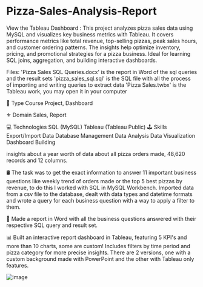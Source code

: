 # Pizza-Sales-Analysis-Report

View the Tableau Dashboard : 
This project analyzes pizza sales data using MySQL and visualizes key business metrics with Tableau. It covers performance metrics like total revenue, top-selling pizzas, peak sales hours, and customer ordering patterns. The insights help optimize inventory, pricing, and promotional strategies for a pizza business. Ideal for learning SQL joins, aggregation, and building interactive dashboards.

Files:
'Pizza Sales SQL Queries.docx' is the report in Word of the sql queries and the result sets
'pizza_sales_sql.sql' is the SQL file with all the process of importing and writing queries to extract data
'Pizza Sales.twbx' is the Tableau work, you may open it in your computer

📌 Type
Course Project, Dashboard

⚜️ Domain
Sales, Report

💻 Technologies
SQL (MySQL)
Tableau (Tableau Public)
🕹️ Skills
Export/Import Data
Database Management
Data Analysis
Data Visualization
Dashboard Building

insights about a year worth of data about all pizza orders made, 48,620 records and 12 columns.

🛢️ The task was to get the exact information to answer 11 important business questions like weekly trend of orders made or the top 5 best pizzas by revenue, to do this I worked with SQL in MySQL Workbench. Imported data from a csv file to the database, dealt with data types and datetime formats and wrote a query for each business question with a way to apply a filter to them.

📑 Made a report in Word with all the business questions answered with their respective SQL query and result set.

📊 Built an interactive report dashboard in Tableau, featuring 5 KPI's and more than 10 charts, some are custom! Includes filters by time period and pizza category for more precise insights. There are 2 versions, one with a custom background made with PowerPoint and the other with Tableau only features.

![image](https://github.com/user-attachments/assets/30ef16e5-b4a9-4d3e-afc1-4df1fc8736d7)
